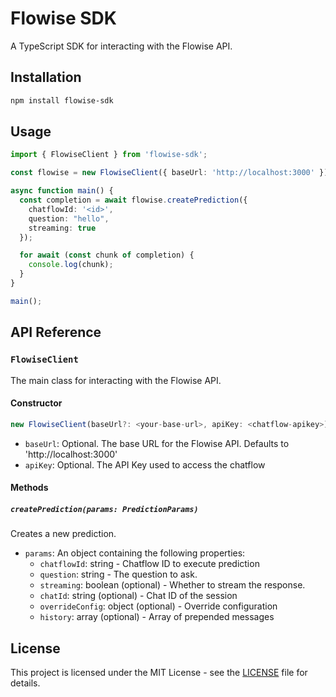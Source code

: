 # Flowise SDK

A TypeScript SDK for interacting with the Flowise API.

## Installation

```bash
npm install flowise-sdk
```

## Usage

```typescript
import { FlowiseClient } from 'flowise-sdk';

const flowise = new FlowiseClient({ baseUrl: 'http://localhost:3000' });

async function main() {
  const completion = await flowise.createPrediction({
    chatflowId: '<id>',
    question: "hello",
    streaming: true
  });

  for await (const chunk of completion) {
    console.log(chunk);
  }
}

main();
```

## API Reference

### `FlowiseClient`

The main class for interacting with the Flowise API.

#### Constructor

```typescript
new FlowiseClient(baseUrl?: <your-base-url>, apiKey: <chatflow-apikey>)
```

- `baseUrl`: Optional. The base URL for the Flowise API. Defaults to 'http://localhost:3000'
- `apiKey`: Optional. The API Key used to access the chatflow

#### Methods

##### `createPrediction(params: PredictionParams)`

Creates a new prediction.

- `params`: An object containing the following properties:
  - `chatflowId`: string - Chatflow ID to execute prediction
  - `question`: string - The question to ask.
  - `streaming`: boolean (optional) - Whether to stream the response.
  - `chatId`: string (optional) - Chat ID of the session
  - `overrideConfig`: object (optional) - Override configuration
  - `history`: array (optional) - Array of prepended messages


## License

This project is licensed under the MIT License - see the [LICENSE](LICENSE) file for details.